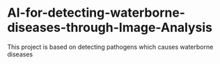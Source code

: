 # AI-for-detecting-waterborne-diseases-through-Image-Analysis
This project is based on detecting pathogens which causes waterborne diseases
